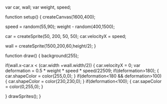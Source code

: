 var car, wall;
var weight, speed;

function setup() {
  createCanvas(1600,400);

  speed = random(55,90);
  weight - random(400,1500);

  car = createSprite(50, 200, 50, 50);
  car.velocityX = speed; 

  wall = createSprite(1500,200,60,height/2);
}

function draw() {
  background(255);
  
  if(wall.x-car.x < (car.width +wall.width/2))
  {
    car.velocityX = 0;
    var deformation = 0.5 * weight * speed * speed/22509;
    if(deformation>180);
    {
      car.shapeColor = color(255,0,0);
    }
    if(deformation<180 && deformation>100)
    {
      car.shapeColor = color(230,230,0);
    }
    if(deformation<100);
    {
      car.sapeColor = color(0,255,0);
    }

  }
  drawSprites();
}
